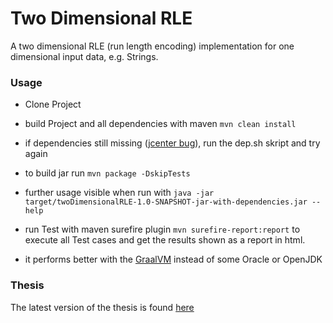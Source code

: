 # Two Dimensional RLE
A two dimensional RLE (run length encoding) implementation for one dimensional input data, e.g. Strings.


### Usage
- Clone Project
- build Project and all dependencies with maven `mvn clean install`
- if dependencies still missing ([jcenter bug](https://jfrog.com/blog/secure-jcenter-with-https)), run the dep.sh skript and try again
- to build jar run `mvn package -DskipTests`
- further usage visible when run with `java -jar target/twoDimensionalRLE-1.0-SNAPSHOT-jar-with-dependencies.jar --help`

- run Test with maven surefire plugin `mvn surefire-report:report` to execute all Test cases and get the results shown as a report in html.

- it performs better with the [GraalVM](https://www.graalvm.org/) instead of some Oracle or OpenJDK


### Thesis

The latest version of the thesis is found [here](https://github.com/fierg/twoDimensionalRLE/blob/master/doc/thesis/thesis.pdf) 
